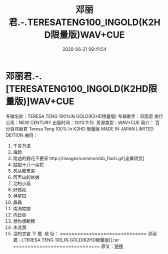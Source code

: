 ﻿---
title: 邓丽君.-.TERESATENG100_INGOLD(K2HD限量版)WAV+CUE
date: 2020-06-21 09:41:54
categories: WAV车载音乐、镜像
tags: 华语中文
---
# 邓丽君.-.[TERESATENG100_INGOLD(K2HD限量版)]WAV+CUE

专辑名称：TERESA
TENG 100%IN GOLD(K2HD限量版)
专辑歌手：邓丽君
发行公司：NEW CENTURY
出版时间：2013.11.15.
资源类型：WAV+CUE
简介：
百分百邓丽君 Teresa Teng 100% In K2HD 限量版
MADE IN JAPAN
LIMITED DEITION
曲目：
01. 千言万语
02. 海韵
03. 路边的野花不要采
http:///images/common/bb_flash.gif[全屏欣赏]
04. 姑娘十八一朵花
05. 风从那里来
06. 阿里山的姑娘
07. 泪的小雨
08. 好预兆
09. 寻梦园
10. 晶晶
11. 南海姑娘
12. 向日葵
13. 想你想断肠
14. 水涟漪
15. 泪的衣裳
下
载  地
址：
==============================
邓丽君.-.[TERESA TENG 100_IN GOLD(K2HD限量版)].rar
==============================
原文：[链接](https://blog.sina.com.cn/s/blog_1647c7e7601030moo.html)